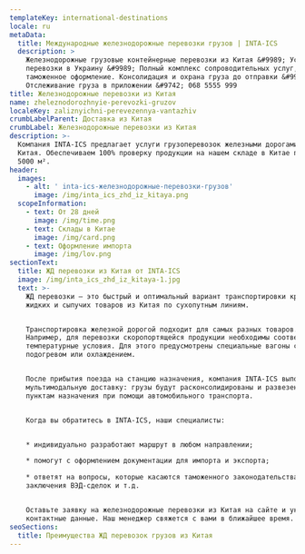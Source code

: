 ```yaml
---
templateKey: international-destinations
locale: ru
metaData:
  title: Международные железнодорожные перевозки грузов | INTA-ICS
  description: >
    Железнодорожные грузовые контейнерные перевозки из Китая &#9989; Услуги Ж/Д
    перевозки в Украину &#9989; Полный комплекс сопроводительных услуг,
    таможенное оформление. Консолидация и охрана груза до отправки &#9989;
    Отслеживание груза в приложении &#9742; 068 5555 999
title: Железнодорожные перевозки из Китая
name: zheleznodorozhnyie-perevozki-gruzov
localeKey: zaliznyichni-perevezennya-vantazhiv
crumbLabelParent: Доставка из Китая
crumbLabel: Железнодорожные перевозки из Китая
description: >-
  Компания INTA-ICS предлагает услуги грузоперевозок железными дорогами из
  Китая. Обеспечиваем 100% проверку продукции на нашем складе в Китае площадью
  5000 м².
header:
  images:
    - alt: ' inta-ics-железнодорожные-перевозки-грузов'
      image: /img/inta_ics_zhd_iz_kitaya.png
  scopeInformation:
    - text: От 28 дней
      image: /img/time.png
    - text: Склады в Китае
      image: /img/card.png
    - text: Оформление импорта
      image: /img/lov.png
sectionText:
  title: ЖД перевозки из Китая от INTA-ICS
  image: /img/inta_ics_zhd_iz_kitaya-1.jpg
  text: >-
    ЖД перевозки — это быстрый и оптимальный вариант транспортировки крупных,
    жидких и сыпучих товаров из Китая по сухопутным линиям.


    Транспортировка железной дорогой подходит для самых разных товаров.
    Например, для перевозки скоропортящейся продукции необходимы соответствующие
    температурные условия. Для этого предусмотрены специальные вагоны с
    подогревом или охлаждением.


    После прибытия поезда на станцию назначения, компания INTA-ICS выполнит
    мультимодальную доставку: грузы будут расконсолидированы и развезены по
    пунктам назначения при помощи автомобильного транспорта.


    Когда вы обратитесь в INTA-ICS, наши специалисты:


    * индивидуально разработают маршрут в любом направлении;

    * помогут с оформлением документации для импорта и экспорта;

    * ответят на вопросы, которые касаются таможенного законодательства,
    заключения ВЭД-сделок и т.д.


    Оставьте заявку на железнодорожные перевозки из Китая на сайте и укажите
    контактные данные. Наш менеджер свяжется с вами в ближайшее время.
seoSections:
  title: Преимущества ЖД перевозок грузов из Китая
---
```

